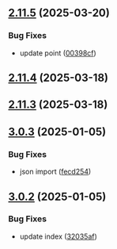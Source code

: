 ## [2.11.5](https://github.com/ghoshRitesh12/aniwatch-api/compare/v2.11.4...v2.11.5) (2025-03-20)


### Bug Fixes

* update point ([00398cf](https://github.com/ghoshRitesh12/aniwatch-api/commit/00398cf564d62806b332c3b1c01157e6bc520f06))



## [2.11.4](https://github.com/ghoshRitesh12/aniwatch-api/compare/v2.11.3...v2.11.4) (2025-03-18)



## [2.11.3](https://github.com/ghoshRitesh12/aniwatch-api/compare/v3.0.3...v2.11.3) (2025-03-18)



## [3.0.3](https://github.com/ghoshRitesh12/aniwatch-api/compare/v3.0.2...v3.0.3) (2025-01-05)


### Bug Fixes

* json import ([fecd254](https://github.com/ghoshRitesh12/aniwatch-api/commit/fecd254bc4d7319b84de5e90f87079f2f140809a))



## [3.0.2](https://github.com/ghoshRitesh12/aniwatch-api/compare/v3.0.1...v3.0.2) (2025-01-05)


### Bug Fixes

* update index ([32035af](https://github.com/ghoshRitesh12/aniwatch-api/commit/32035af95432a189c74f25f3af961677e8e21c2a))



